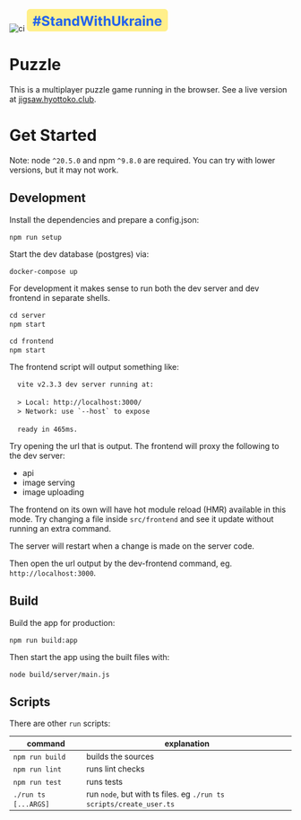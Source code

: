 ![ci](https://github.com/Zutatensuppe/puzzle/actions/workflows/ci.yml/badge.svg)
[![StandWithUkraine](https://raw.githubusercontent.com/vshymanskyy/StandWithUkraine/main/badges/StandWithUkraine.svg)](https://github.com/vshymanskyy/StandWithUkraine/blob/main/docs/README.md)

# Puzzle

This is a multiplayer puzzle game running in the browser.
See a live version at [jigsaw.hyottoko.club].

# Get Started

Note: node `^20.5.0` and npm `^9.8.0` are required. You can try with
lower versions, but it may not work.

## Development

Install the dependencies and prepare a config.json:

```shell
npm run setup
```

Start the dev database (postgres) via:

```shell
docker-compose up
```

For development it makes sense to run both the dev server and dev frontend
in separate shells.

```shell
cd server
npm start
```

```shell
cd frontend
npm start
```

The frontend script will output something like:

```shell
  vite v2.3.3 dev server running at:

  > Local: http://localhost:3000/
  > Network: use `--host` to expose

  ready in 465ms.
```

Try opening the url that is output.
The frontend will proxy the following to the dev server:

- api
- image serving
- image uploading

The frontend on its own will have hot module reload (HMR) available
in this mode. Try changing a file inside `src/frontend` and see it
update without running an extra command.

The server will restart when a change is made on the server code.

Then open the url output by the dev-frontend command, eg. `http://localhost:3000`.

## Build

Build the app for production:

```shell
npm run build:app
```

Then start the app using the built files with:

```shell
node build/server/main.js
```

## Scripts

There are other `run` scripts:

command                | explanation
-----------------------|----------------------------------------
`npm run build`        | builds the sources
`npm run lint`         | runs lint checks
`npm run test`         | runs tests
`./run ts [...ARGS]`   | run `node`, but with ts files. eg `./run ts scripts/create_user.ts`

[jigsaw.hyottoko.club]: https://jigsaw.hyottoko.club
